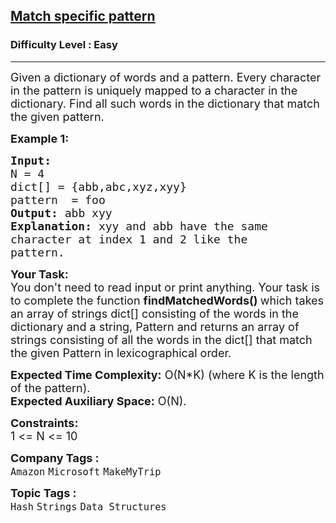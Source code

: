 <h2><a href="https://practice.geeksforgeeks.org/problems/match-specific-pattern/1">Match specific pattern</a></h2><h3>Difficulty Level : Easy</h3><hr><div class="problems_problem_content__Xm_eO"><p><span style="font-size:18px">Given a dictionary of words and a pattern. Every character in the pattern is uniquely mapped to a character in the dictionary. Find all such words in the dictionary that match the given pattern.&nbsp;</span></p>

<p><span style="font-size:18px"><strong>Example 1:</strong></span></p>

<pre><span style="font-size:18px"><strong>Input:
</strong>N = 4
dict[] = {abb,abc,xyz,xyy}
pattern  = foo
<strong>Output: </strong>abb xyy<strong>
Explanation: </strong>xyy and abb have the same
character at index 1 and 2 like the
pattern.</span>
</pre>

<p><span style="font-size:18px"><strong>Your Task:</strong><br>
You don't need to read input or print anything. Your task is to complete the function&nbsp;<strong>findMatchedWords()&nbsp;</strong>which takes an array of strings dict[] consisting of the words in the dictionary and a string, Pattern and returns an array of strings consisting of all the words in the dict[] that match the given Pattern in lexicographical order.</span></p>

<p><span style="font-size:18px"><strong>Expected Time Complexity:</strong>&nbsp;O(N*K) (where K is the&nbsp;length of the pattern).<br>
<strong>Expected Auxiliary Space:</strong>&nbsp;O(N).</span></p>

<p><span style="font-size:18px"><strong>Constraints:</strong><br>
1 &lt;= N &lt;= 10</span></p>
</div><p><span style=font-size:18px><strong>Company Tags : </strong><br><code>Amazon</code>&nbsp;<code>Microsoft</code>&nbsp;<code>MakeMyTrip</code>&nbsp;<br><p><span style=font-size:18px><strong>Topic Tags : </strong><br><code>Hash</code>&nbsp;<code>Strings</code>&nbsp;<code>Data Structures</code>&nbsp;
